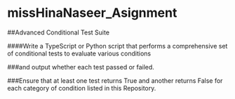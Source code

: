 # missHinaNaseer_Asignment

##Advanced Conditional Test Suite 


####Write a TypeScript or Python script that performs a comprehensive set of conditional tests to evaluate various conditions 

###and output whether each test passed or failed. 

###Ensure that at least one test returns True and another returns False for each category of condition listed in this Repository. 
